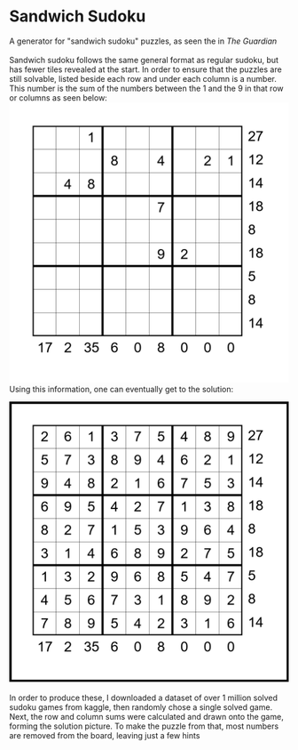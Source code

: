 # Sandwich Sudoku
A generator for "sandwich sudoku" puzzles, as seen the in *The Guardian*\
\
Sandwich sudoku follows the same general format as regular sudoku, but has fewer tiles revealed at the start. In order to ensure that the puzzles are still solvable, listed beside each row and under each column is a number. This number is the sum of the numbers between the 1 and the 9 in that row or columns as seen below:
![s](puzzle.png)
Using this information, one can eventually get to the solution:

![s](solution.png)
\
\
In order to produce these, I downloaded a dataset of over 1 million solved sudoku games from kaggle, then randomly chose a single solved game. Next, the row and column sums were calculated and drawn onto the game, forming the solution picture. To make the puzzle from that, most numbers are removed from the board, leaving just a few hints
